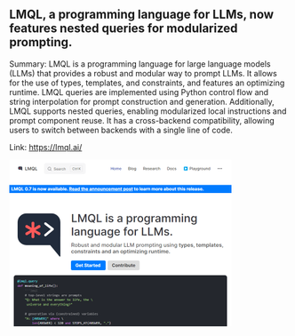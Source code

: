## LMQL, a programming language for LLMs, now features nested queries for modularized prompting.
Summary: LMQL is a programming language for large language models (LLMs) that provides a robust and modular way to prompt LLMs. It allows for the use of types, templates, and constraints, and features an optimizing runtime. LMQL queries are implemented using Python control flow and string interpolation for prompt construction and generation. Additionally, LMQL supports nested queries, enabling modularized local instructions and prompt component reuse. It has a cross-backend compatibility, allowing users to switch between backends with a single line of code.

Link: https://lmql.ai/

<img src="/img/673ed8c3-0f8b-428f-98e9-295c5040c431.png" width="400" />
<br/><br/>
